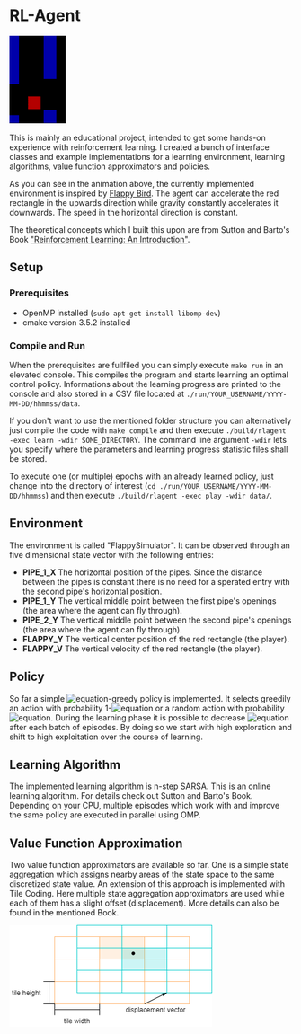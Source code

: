 # RL-Agent
![Alt Text](https://github.com/code2love/rlagent/raw/main/demo-run.gif)

This is mainly an educational project, intended to get some hands-on experience with reinforcement learning. I created a bunch of interface classes and example implementations for a learning environment, learning algorithms, value function approximators and policies.

As you can see in the animation above, the currently implemented environment is inspired by [Flappy Bird](https://de.wikipedia.org/wiki/Flappy_Bird). The agent can accelerate the red rectangle in the upwards direction while gravity constantly accelerates it downwards. The speed in the horizontal direction is constant.

The theoretical concepts which I built this upon are from Sutton and Barto's Book ["Reinforcement Learning: An Introduction"](http://incompleteideas.net/book/bookdraft2017nov5.pdf).

## Setup

### Prerequisites
- OpenMP installed (```sudo apt-get install libomp-dev```)
- cmake version 3.5.2 installed

### Compile and Run
When the prerequisites are fullfiled you can simply execute `make run` in an elevated console. This compiles the program and starts learning an optimal control policy. Informations about the learning progress are printed to the console and also stored in a CSV file located at `./run/YOUR_USERNAME/YYYY-MM-DD/hhmmss/data`.

If you don't want to use the mentioned folder structure you can alternatively just compile the code with `make compile` and then execute `./build/rlagent -exec learn -wdir SOME_DIRECTORY`. The command line argument `-wdir` lets you specify where the parameters and learning progress statistic files shall be stored.

To execute one (or multiple) epochs with an already learned policy, just change into the directory of interest (`cd ./run/YOUR_USERNAME/YYYY-MM-DD/hhmmss`) and then execute `./build/rlagent -exec play -wdir data/`.

## Environment

The environment is called "FlappySimulator". It can be observed through an five dimensional state vector with the following entries:
- **PIPE_1_X** The horizontal position of the pipes. Since the distance between the pipes is constant there is no need for a sperated entry with the second pipe's horizontal position.
- **PIPE_1_Y** The vertical middle point between the first pipe's openings (the area where the agent can fly through).
- **PIPE_2_Y** The vertical middle point between the second pipe's openings (the area where the agent can fly through).
- **FLAPPY_Y** The vertical center position of the red rectangle (the player).
- **FLAPPY_V** The vertical velocity of the red rectangle (the player).

## Policy

So far a simple ![equation](https://latex.codecogs.com/svg.image?\epsilon)-greedy policy is implemented. It selects greedily an action with probability 1-![equation](https://latex.codecogs.com/svg.image?\epsilon) or a random action with probability ![equation](https://latex.codecogs.com/svg.image?\epsilon). During the learning phase it is possible to decrease ![equation](https://latex.codecogs.com/svg.image?\epsilon) after each batch of episodes. By doing so we start with high exploration and shift to high exploitation over the course of learning.

## Learning Algorithm

The implemented learning algorithm is n-step SARSA. This is an online learning algorithm. For details check out Sutton and Barto's Book.
Depending on your CPU, multiple episodes which work with and improve the same policy are executed in parallel using OMP.

## Value Function Approximation

Two value function approximators are available so far. One is a simple state aggregation which assigns nearby areas of the state space to the same discretized state value. An extension of this approach is implemented with Tile Coding. Here multiple state aggregation approximators are used while each of them has a slight offset (displacement). More details can also be found in the mentioned Book.

![Alt Text](tile-coding-2d.png)

